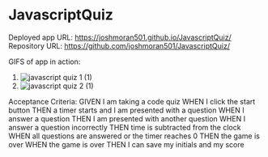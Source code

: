 # JavascriptQuiz

Deployed app URL: https://joshmoran501.github.io/JavascriptQuiz/
Repository URL: https://github.com/joshmoran501/JavascriptQuiz/

GIFS of app in action:
1. ![javascript quiz 1 (1)](https://user-images.githubusercontent.com/104108180/169947396-e8155b4c-b62f-4785-9c10-6982a759014b.gif)
2. ![javascript quiz 2 (1)](https://user-images.githubusercontent.com/104108180/169947403-4de259b9-a0cf-489f-ace8-d4e339d7e103.gif)


Acceptance Criteria:
GIVEN I am taking a code quiz
WHEN I click the start button
THEN a timer starts and I am presented with a question
WHEN I answer a question
THEN I am presented with another question
WHEN I answer a question incorrectly
THEN time is subtracted from the clock
WHEN all questions are answered or the timer reaches 0
THEN the game is over
WHEN the game is over
THEN I can save my initials and my score
